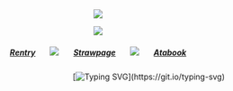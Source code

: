 ⠀<div align="center">


![](https://komarev.com/ghpvc/?username=broccolights&color=29d0b6&style=plastic&label=v1s1tors!!!!)


![](https://files.catbox.moe/zj6ua8.png)

##### [Rentry](https://rentry.co/FujiwaranoMoku)ㅤㅤ![](https://files.catbox.moe/2fcbsg.png)ㅤㅤ[Strawpage](https://medangel.straw.page/)ㅤㅤ![](https://files.catbox.moe/2fcbsg.png)ㅤㅤ[Atabook](https://greed.atabook.org/)

ㅤㅤㅤㅤㅤㅤㅤㅤㅤㅤㅤㅤㅤㅤ[![Typing SVG](https://readme-typing-svg.demolab.com?font=Jaro&size=16&pause=1000&color=29D0B6&width=435&lines=sign+my+strawpage%E2%A0%80%26%E2%A0%80atabook%E2%A0%80!)](https://git.io/typing-svg)

